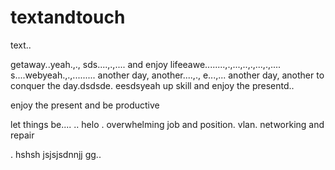 # textandtouch
text..

getaway..yeah.,.,
sds....,.,....
and enjoy lifeeawe........,.,...,..,.,...,.,....
s....webyeah.,.,.........
another day, another....,.,
e...,...
another day, another to conquer the day.dsdsde.
eesdsyeah
up skill and enjoy the presentd..

enjoy the present and be productive 

let things be....
..
helo
. overwhelming job and position. vlan. networking and repair

.
hshsh
jsjsjsdnnjj
gg..
